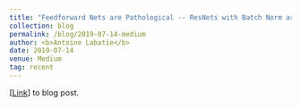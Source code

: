 ```yaml
---
title: "Feedforward Nets are Pathological -- ResNets with Batch Norm are Well-Behaved"
collection: blog
permalink: /blog/2019-07-14-medium
author: <b>Antoine Labatie</b>
date: 2019-07-14
venue: Medium
tag: recent
---
```


[[Link](https://medium.com/@antoinelabatie/feedforward-nets-are-pathological-a5bd8814d983)] to blog post.
<br>
<br>
